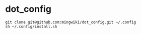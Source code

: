 # dot_config

```
git clone git@github.com:mingwiki/dot_config.git ~/.config
sh ~/.config/install.sh
```
